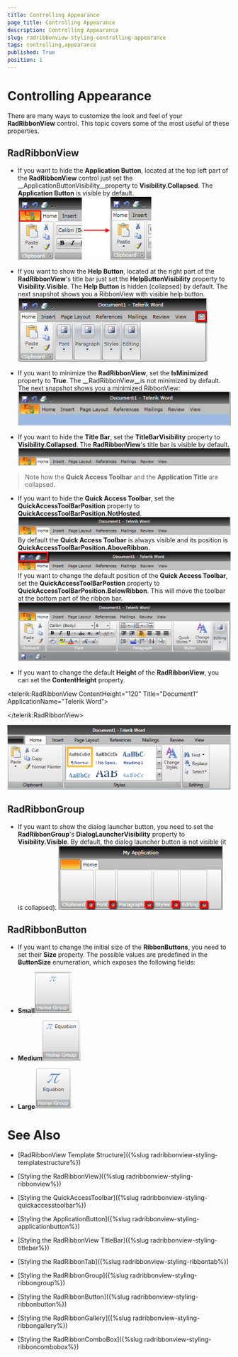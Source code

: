 ```yaml
---
title: Controlling Appearance
page_title: Controlling Appearance
description: Controlling Appearance
slug: radribbonview-styling-controlling-appearance
tags: controlling,appearance
published: True
position: 1
---
```


# Controlling Appearance



There are many ways to customize the look and feel of your __RadRibbonView__ control. This topic covers some of the most useful of these properties.
			

## RadRibbonView

* If you want to hide the __Application Button__, located at the top left part of the __RadRibbonView__ control just set the __ApplicationButtonVisibility__property to __Visibility.Collapsed__. The __Application Button__ is visible by default.
					  ![](images/RadRibbonView_Appearance_ApplicationButton.png)

* If you want to show the __Help Button__, located at the right part of the __RadRibbonView__'s title bar just set the __HelpButtonVisibility__ property to __Visibility.Visible__. The __Help Button__ is hidden (collapsed) by default. The next snapshot shows you a RibbonView with visible help button.
					  ![](images/RadRibbonView_Appearance_MinimizeButton.png)

* If you want to minimize the __RadRibbonView__, set the __IsMinimized__ property to __True__. The __RadRibbonView__is not minimized by default. The next snapshot shows you a minimized RibbonView:
					  ![](images/RibbonView_Minimized.png)

* If you want to hide the __Title Bar__, set the __TitleBarVisibility__ property to __Visibility.Collapsed__. The __RadRibbonView__'s title bar is visible by default.
					  ![](images/RibbonView_Styling_HidingTitleBar.png)

>Note how the __Quick Access Toolbar__ and the __Application Title__ are collapsed.
							

* If you want to hide the __Quick Access Toolbar__, set the __QuickAccessToolBarPosition__ property to __QuickAccessToolBarPosition.NotHosted__.
					  ![](images/RibbonView_Styling_HidingQAT.png)By default the __Quick Access Toolbar__ is always visible and its position is __QuickAccessToolBarPosition.AboveRibbon.__![](images/RibbonView_Styling_DefaultQAT.png)If you want to change the default position of the __Quick Access Toolbar__, set the __QuickAccessToolBarPostion__ property to __QuickAccessToolBarPosition.BelowRibbon__. This will move the toolbar at the bottom part of the ribbon bar.
						![](images/RibbonView_Styling_BellowRibbonQAT.png)

* If you want to change the default __Height__ of the __RadRibbonView__, you can set the __ContentHeight__ property.
				  

	
<telerik:RadRibbonView ContentHeight="120"
                       Title="Document1"
                       ApplicationName="Telerik Word">

</telerik:RadRibbonView>
					  

![Rad Ribbon View Styling Appearance Content Height](images/RadRibbonView_Styling_Appearance_ContentHeight.png)

## RadRibbonGroup

* If you want to show the dialog launcher button, you need to set the __RadRibbonGroup__'s __DialogLauncherVisibility__ property to __Visibility.Visible__. By default, the dialog launcher button is not visible (it is collapsed).
					  ![](images/RibbonView_Group_DialogLauncher.png)

## RadRibbonButton

* If you want to change the initial size of the __RibbonButtons__, you need to set their __Size__ property. The possible values are predefined in the __ButtonSize__ enumeration, which exposes the following fields:
					  

* __Small__![](images/RibbonView_Buttons_Overview_Small.png)

* __Medium__![](images/RibbonView_Buttons_Overview_Medium.png)

* __Large__![](images/RibbonView_Buttons_Overview_Large.png)

# See Also

 * [RadRibbonView Template Structure]({%slug radribbonview-styling-templatestructure%})

 * [Styling the RadRibbonView]({%slug radribbonview-styling-ribbonview%})

 * [Styling the QuickAccessToolbar]({%slug radribbonview-styling-quickaccesstoolbar%})

 * [Styling the ApplicationButton]({%slug radribbonview-styling-applicationbutton%})

 * [Styling the RadRibbonView TitleBar]({%slug radribbonview-styling-titlebar%})

 * [Styling the RadRibbonTab]({%slug radribbonview-styling-ribbontab%})

 * [Styling the RadRibbonGroup]({%slug radribbonview-styling-ribbongroup%})

 * [Styling the RadRibbonButton]({%slug radribbonview-styling-ribbonbutton%})

 * [Styling the RadRibbonGallery]({%slug radribbonview-styling-ribbongallery%})

 * [Styling the RadRibbonComboBox]({%slug radribbonview-styling-ribboncombobox%})
